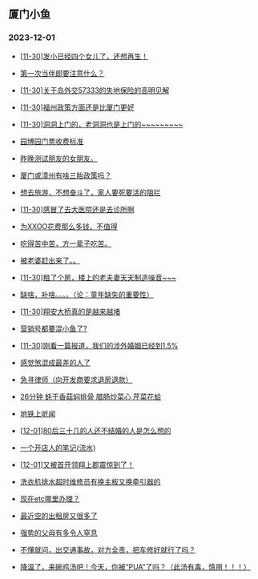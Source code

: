 ## 厦门小鱼 
### 2023-12-01

+ [[11-30]发小已经四个女儿了，还想再生！](http://bbs.xmfish.com/read-htm-tid-18113798.html)

+ [第一次当伴郎要注意什么？](http://bbs.xmfish.com/read-htm-tid-18113627.html)

+ [[11-30]关于岛外交57333的失地保险的高明见解](http://bbs.xmfish.com/read-htm-tid-18113658.html)

+ [[11-30]福州政策方面还是比厦门更好](http://bbs.xmfish.com/read-htm-tid-18113813.html)

+ [[11-30]洞洞上门的，老洞洞也是上门的~~~~~~~~~](http://bbs.xmfish.com/read-htm-tid-18113793.html)

+ [园博园门票收费标准](http://bbs.xmfish.com/read-htm-tid-18113854.html)

+ [昨晚测试朋友的女朋友。](http://bbs.xmfish.com/read-htm-tid-18113645.html)

+ [厦门或漳州有啥三胎政策吗？](http://bbs.xmfish.com/read-htm-tid-18113639.html)

+ [想去旅游，不想奋斗了，家人要死要活的阻拦](http://bbs.xmfish.com/read-htm-tid-18113620.html)

+ [[11-30]感冒了去大医院还是去诊所啊](http://bbs.xmfish.com/read-htm-tid-18113865.html)

+ [为XXOO花费那么多钱，不值得](http://bbs.xmfish.com/read-htm-tid-18113834.html)

+ [吃得苦中苦，方一辈子吃苦。](http://bbs.xmfish.com/read-htm-tid-18113653.html)

+ [被老婆赶出来了。。](http://bbs.xmfish.com/read-htm-tid-18113967.html)

+ [[11-30]租了个房，楼上的老夫妻天天制造噪音~~~](http://bbs.xmfish.com/read-htm-tid-18113973.html)

+ [缺啥，补啥。。。。（论：童年缺失的重要性）](http://bbs.xmfish.com/read-htm-tid-18113850.html)

+ [[11-30]翔安大桥真的是越来越堵](http://bbs.xmfish.com/read-htm-tid-18113969.html)

+ [营销号都要混小鱼了?](http://bbs.xmfish.com/read-htm-tid-18113726.html)

+ [[11-30]刚看一篇报道，我们的涉外婚姻已经到1.5%](http://bbs.xmfish.com/read-htm-tid-18113914.html)

+ [感觉煞混成最差的人了](http://bbs.xmfish.com/read-htm-tid-18114025.html)

+ [急寻律师（向开发商要求退房退款）](http://bbs.xmfish.com/read-htm-tid-18113852.html)

+ [26分钟 蚝干香菇焖排骨 腊肠炒菜心 芹菜花蛤](http://bbs.xmfish.com/read-htm-tid-18113823.html)

+ [地铁上听闻](http://bbs.xmfish.com/read-htm-tid-18114071.html)

+ [[12-01]80后三十几的人还不结婚的人是怎么想的](http://bbs.xmfish.com/read-htm-tid-18114137.html)

+ [一个开店人的笔记(流水)](http://bbs.xmfish.com/read-htm-tid-18114081.html)

+ [[12-01]又被首开领翔上郡震惊到了！](http://bbs.xmfish.com/read-htm-tid-18114176.html)

+ [洗衣机排水超时维修员有换主板又换牵引器的](http://bbs.xmfish.com/read-htm-tid-18113870.html)

+ [现在etc哪里办理？](http://bbs.xmfish.com/read-htm-tid-18113988.html)

+ [最近空的出租房又很多了](http://bbs.xmfish.com/read-htm-tid-18114247.html)

+ [强势的父母有多令人窒息](http://bbs.xmfish.com/read-htm-tid-18114104.html)

+ [不懂就问，出交通事故，对方全责，把车修好就行了吗？](http://bbs.xmfish.com/read-htm-tid-18114204.html)

+ [降温了，来碗鸡汤吧！今天，你被“PUA”了吗？（此汤有毒，慎用！！！）](http://bbs.xmfish.com/read-htm-tid-18114177.html)

